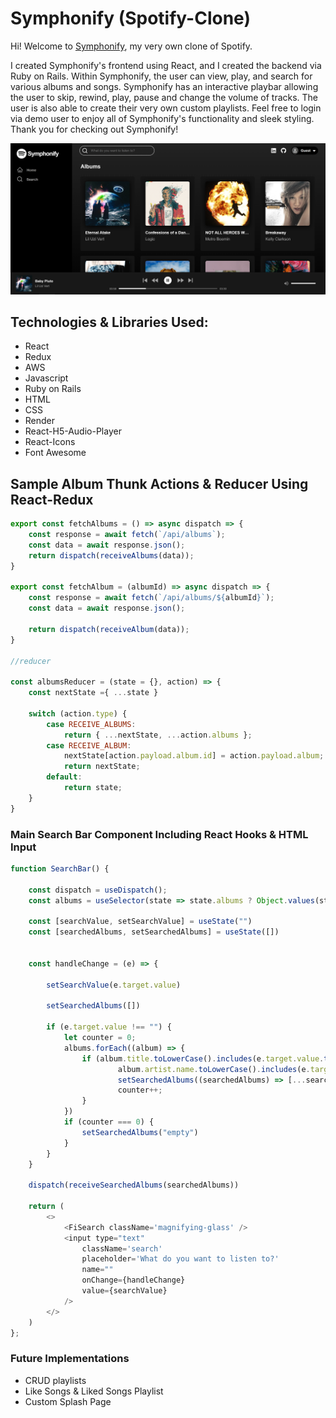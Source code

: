 # Symphonify (Spotify-Clone)

Hi! Welcome to [Symphonify](https://symphonify.onrender.com/), my very own clone of Spotify. 

I created Symphonify's frontend using React, and I created the backend via Ruby on Rails. Within Symphonify, the user can view, play, and search for various albums and songs. Symphonify has an interactive playbar allowing the user to skip, rewind, play, pause and change the volume of tracks. The user is also able to create their very own custom playlists. Feel free to login via demo user to enjoy all of Symphonify's functionality and sleek styling. Thank you for checking out Symphonify!


![App](./app/assets/images/symphonify_screenshot.png)

## Technologies & Libraries Used:

- React
- Redux
- AWS
- Javascript
- Ruby on Rails
- HTML
- CSS
- Render
- React-H5-Audio-Player
- React-Icons
- Font Awesome

## Sample Album Thunk Actions & Reducer Using React-Redux

```js
export const fetchAlbums = () => async dispatch => {
    const response = await fetch(`/api/albums`);
    const data = await response.json();
    return dispatch(receiveAlbums(data));
}

export const fetchAlbum = (albumId) => async dispatch => {
    const response = await fetch(`/api/albums/${albumId}`);
    const data = await response.json();
    
    return dispatch(receiveAlbum(data));
}

//reducer

const albumsReducer = (state = {}, action) => {
    const nextState ={ ...state }

    switch (action.type) {
        case RECEIVE_ALBUMS:
            return { ...nextState, ...action.albums };
        case RECEIVE_ALBUM:
            nextState[action.payload.album.id] = action.payload.album;
            return nextState;
        default:
            return state;
    }
}
```

### Main Search Bar Component Including React Hooks & HTML Input

```js
function SearchBar() {

    const dispatch = useDispatch();
    const albums = useSelector(state => state.albums ? Object.values(state.albums) : []);

    const [searchValue, setSearchValue] = useState("")
    const [searchedAlbums, setSearchedAlbums] = useState([])


    const handleChange = (e) => {

        setSearchValue(e.target.value)

        setSearchedAlbums([])

        if (e.target.value !== "") {
            let counter = 0;
            albums.forEach((album) => {
                if (album.title.toLowerCase().includes(e.target.value.toLowerCase()) ||
                        album.artist.name.toLowerCase().includes(e.target.value.toLowerCase())) {
                        setSearchedAlbums((searchedAlbums) => [...searchedAlbums, album])
                        counter++;
                }
            })
            if (counter === 0) {
                setSearchedAlbums("empty")
            }
        }
    }

    dispatch(receiveSearchedAlbums(searchedAlbums))

    return (
        <>
            <FiSearch className='magnifying-glass' />
            <input type="text"
                className='search'
                placeholder='What do you want to listen to?'
                name=""
                onChange={handleChange}
                value={searchValue}
            />
        </>
    )
};
```

### Future Implementations
- CRUD playlists
- Like Songs & Liked Songs Playlist
- Custom Splash Page